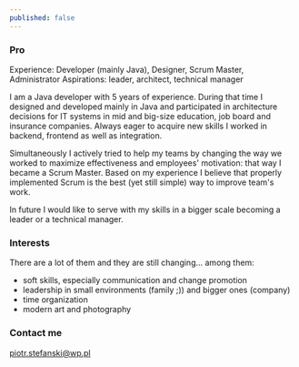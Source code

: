 ```yaml
---
published: false
---
```

### Pro

Experience: Developer (mainly Java), Designer, Scrum Master, Administrator
Aspirations: leader, architect, technical manager

I am a Java developer with 5 years of experience. During that time I designed and developed mainly in Java and participated in architecture decisions for IT systems in mid and big-size education, job board and insurance companies. Always eager to acquire new skills I worked in backend, frontend as well as integration. 

Simultaneously I actively tried to help my teams by changing the way we worked to maximize effectiveness and employees' motivation: that way I became a Scrum Master. Based on my experience I believe that properly implemented Scrum is the best (yet still simple) way to improve team's work. 

In future I would like to serve with my skills in a bigger scale becoming a leader or a technical manager.

### Interests

There are a lot of them and they are still changing... among them:
- soft skills, especially communication and change promotion
- leadership in small environments (family ;)) and bigger ones (company)
- time organization
- modern art and photography 

### Contact me

[piotr.stefanski@wp.pl](mailto:piotr.stefanski@wp.pl)
